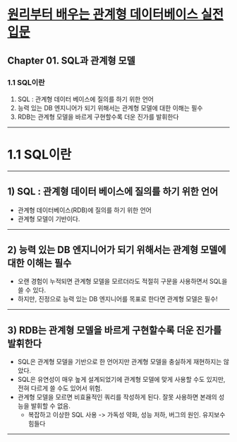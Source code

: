 # <a href = "../README.md" target="_blank">원리부터 배우는 관계형 데이터베이스 실전 입문</a>
## Chapter 01. SQL과 관계형 모델
### 1.1 SQL이란
1) SQL : 관계형 데이터 베이스에 질의를 하기 위한 언어
2) 능력 있는 DB 엔지니어가 되기 위해서는 관계형 모델에 대한 이해는 필수
3) RDB는 관계형 모델을 바르게 구현할수록 더운 진가를 발휘한다

---

# 1.1 SQL이란

---

## 1) SQL : 관계형 데이터 베이스에 질의를 하기 위한 언어
- 관계형 데이터베이스(RDB)에 질의를 하기 위한 언어
- 관계형 모델이 기반이다.

---

## 2) 능력 있는 DB 엔지니어가 되기 위해서는 관계형 모델에 대한 이해는 필수
- 오랜 경험이 누적되면 관계형 모델을 모르더라도 적절히 구문을 사용하면서 SQL을 쓸 수 있다.
- 하지만, 진정으로 능력 있는 DB 엔지니어를 목표로 한다면 관계형 모델은 필수!

---

## 3) RDB는 관계형 모델을 바르게 구현할수록 더운 진가를 발휘한다
- SQL은 관계형 모델을 기반으로 한 언어지만 관계형 모델을 충실하게 재현하지는 않았다.
- SQL은 유연성이 매우 높게 설계되었기에 관계형 모델에 맞게 사용할 수도 있지만, 전혀 다르게 쓸 수도 있어서 위험.
- 관계형 모델을 모르면 비효율적인 쿼리를 작성하게 된다. 잘못 사용하면 본래의 성능을 발휘할 수 없음.
  - 복잡하고 이상한 SQL 사용 -> 가독성 약화, 성능 저하, 버그의 원인. 유지보수 힘들다

---
